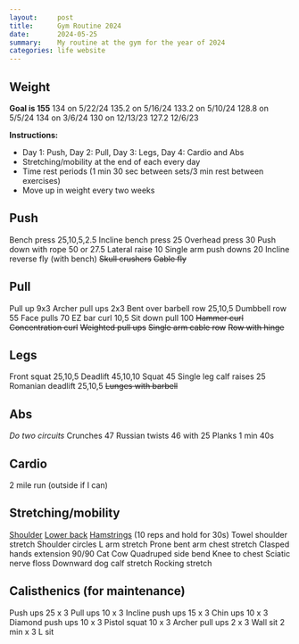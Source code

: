 ```yaml
---
layout:     post
title:      Gym Routine 2024
date:       2024-05-25
summary:    My routine at the gym for the year of 2024
categories: life website
---
```


## Weight
**Goal is 155**
134 on 5/22/24
135.2 on 5/16/24
133.2 on 5/10/24
128.8 on 5/5/24
134 on 3/6/24
130 on 12/13/23
127.2 12/6/23

**Instructions:** 
- Day 1: Push, Day 2: Pull, Day 3: Legs, Day 4: Cardio and Abs
- Stretching/mobility at the end of each every day
- Time rest periods (1 min 30 sec between sets/3 min rest between exercises)
- Move up in weight every two weeks

## Push
Bench press 25,10,5,2.5
Incline bench press 25
Overhead press 30
Push down with rope 50 or 27.5
Lateral raise 10
Single arm push downs 20
Incline reverse fly (with bench)
~~Skull crushers~~
~~Cable fly~~

## Pull
Pull up 9x3
Archer pull ups 2x3
Bent over barbell row 25,10,5
Dumbbell row 55
Face pulls 70
EZ bar curl 10,5
Sit down pull 100
~~Hammer curl~~
~~Concentration curl~~
~~Weighted pull ups~~
~~Single arm cable row~~
~~Row with hinge~~

## Legs
Front squat 25,10,5
Deadlift 45,10,10
Squat 45
Single leg calf raises 25
Romanian deadlift 25,10,5
~~Lunges with barbell~~

## Abs
*Do two circuits*
Crunches 47
Russian twists 46 with 25
Planks 1 min 40s

## Cardio
2 mile run (outside if I can)
## Stretching/mobility
[Shoulder](https://www.youtube.com/watch?v=3g95hw1QMmY)
[Lower back](https://www.youtube.com/watch?v=sS2yFw7T2WY&ab_channel=GMBFitness)
[Hamstrings](https://www.youtube.com/watch?v=3Ymjw7TSzrE&ab_channel=TomMerrick)
(10 reps and hold for 30s)
Towel shoulder stretch
Shoulder circles
L arm stretch
Prone bent arm chest stretch
Clasped hands extension
90/90
Cat Cow
Quadruped side bend
Knee to chest
Sciatic nerve floss
Downward dog calf stretch
Rocking stretch

## Calisthenics (for maintenance)
Push ups 25 x 3
Pull ups 10 x 3
Incline push ups 15 x 3
Chin ups 10 x 3
Diamond push ups 10 x 3
Pistol squat 10 x 3
Archer pull ups 2 x 3
Wall sit 2 min x 3
L sit

